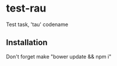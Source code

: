 test-rau
==========
Test task, 'tau' codename

## Installation
 Don't forget make "bower update && npm i"
